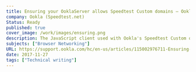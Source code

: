 ```yaml
---
title: Ensuring your OoklaServer allows Speedtest Custom domains – Ookla Speedtest Custom
company: Ookla (Speedtest.net)
Status: Ready
published: true
cover_image: /work/images/ensuring.png
description: The JavaScript client used with Ookla's Speedtest Custom often required updating server side configurations to help ensure that resources accepted or rejected connections from certain domains and that connections were testing using the preferred API as optimized for reach browser.
subjects: ["Browser Networking"]
URL: https://support.ookla.com/hc/en-us/articles/115002976711-Ensuring-your-OoklaServer-allows-Speedtest-Custom-domains
date: 2017-11-27
tags: ["Technical writing"]
---
```

